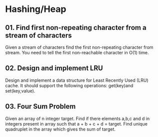# Hashing/Heap 
## 01. Find first non-repeating character from a stream of characters
Given  a stream of characters find the first non-repeating character from stream. You need to tell the first non-reachable character in O(1) time.
## 02. Design and implement LRU
 Design and implement a data structure for Least Recently Used (LRU) cache. It should support the following operations: get(key)and set(key,value). 
## 03. Four Sum Problem
Given an array of n integer target. Find if there elements a,b,c  and d in integers present in array such that a + b + c + d  = target. Find unique quadruplet in the array which gives the sum of target.
